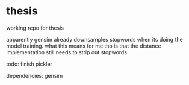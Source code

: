 # thesis

working repo for thesis

apparently gensim already downsamples stopwords when its doing the model training.
what this means for me tho is that the distance implementation still needs to strip out stopwords

todo:
finish pickler

dependencies:
gensim
